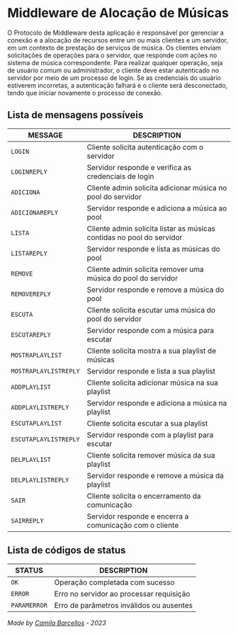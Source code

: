 # Middleware de Alocação de Músicas

O Protocolo de Middleware desta aplicação é responsável por gerenciar a conexão e a alocação de recursos entre um ou mais clientes e um servidor, em um contexto de prestação de serviços de música.
Os clientes enviam solicitações de operações para o servidor, que responde com ações no sistema de música correspondente.
Para realizar qualquer operação, seja de usuário comum ou administrador, o cliente deve estar autenticado no servidor por meio de um processo de login.
Se as credenciais do usuário estiverem incorretas, a autenticação falhará e o cliente será desconectado, tendo que iniciar novamente o processo de conexão.

## Lista de mensagens possíveis
| MESSAGE  | DESCRIPTION |
| ------------- | ------------- |
| `LOGIN`  |  Cliente solicita autenticação com o servidor  |
| `LOGINREPLY`  |  Servidor responde e verifica as credenciais de login  |
| `ADICIONA`  |  Cliente admin solicita adicionar música no pool do servidor  |
| `ADICIONAREPLY`  |  Servidor responde e adiciona a música ao pool  |
| `LISTA`  |  Cliente admin solicita listar as músicas contidas no pool do servidor  |
| `LISTAREPLY`  |  Servidor responde e lista as músicas do pool  |
| `REMOVE`  |  Cliente admin solicita remover uma música do pool do servidor  |
| `REMOVEREPLY`  |  Servidor responde e remove a música do pool  |
| `ESCUTA`  |  Cliente solicita escutar uma música do pool do servidor  |
| `ESCUTAREPLY`  |  Servidor responde com a música para escutar  |
| `MOSTRAPLAYLIST`  |  Cliente solicita mostra a sua playlist de músicas  |
| `MOSTRAPLAYLISTREPLY`  |  Servidor responde e lista a sua playlist  |
| `ADDPLAYLIST`  |  Cliente solicita adicionar música na sua playlist  |
| `ADDPLAYLISTREPLY`  |  Servidor responde e adiciona a música na playlist  |
| `ESCUTAPLAYLIST`  |  Cliente solicita escutar a sua playlist  |
| `ESCUTAPLAYLISTREPLY`  |  Servidor responde com a playlist para escutar  |
| `DELPLAYLIST`  |  Cliente solicita remover música da sua playlist  |
| `DELPLAYLISTREPLY`  |  Servidor responde e remove a música da playlist  |
| `SAIR`  |  Cliente solicita o encerramento da comunicação  |
| `SAIRREPLY`  |  Servidor responde e encerra a comunicação com o cliente  |

## Lista de códigos de status
| STATUS  | DESCRIPTION |
| ------------- | ------------- |
| `OK`  |  Operação completada com sucesso  |
| `ERROR`  |  Erro no servidor ao processar requisição  |
| `PARAMERROR`  |  Erro de parâmetros inválidos ou ausentes  |

_Made by [Camila Barcellos](https://github.com/camilafbarcellos) - 2023_

